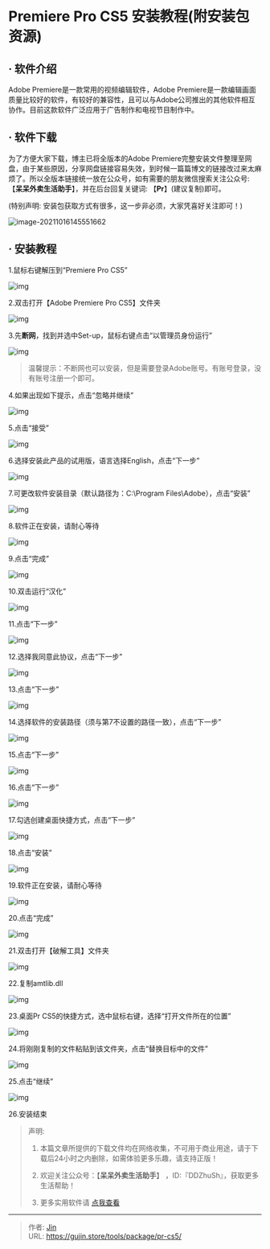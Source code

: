 # Premiere Pro CS5 安装教程(附安装包资源)


## · 软件介绍
Adobe Premiere是一款常用的视频编辑软件，Adobe Premiere是一款编辑画面质量比较好的软件，有较好的兼容性，且可以与Adobe公司推出的其他软件相互协作。目前这款软件广泛应用于广告制作和电视节目制作中。

## · 软件下载
为了方便大家下载，博主已将全版本的Adobe Premiere完整安装文件整理至网盘，由于某些原因，分享网盘链接容易失效，到时候一篇篇博文的链接改过来太麻烦了。所以全版本链接统一放在公众号，如有需要的朋友微信搜索关注公众号: 【**呆呆外卖生活助手**】，并在后台回复关键词: 【**Pr**】(建议复制)即可。

(特别声明: 安装包获取方式有很多，这一步非必须，大家凭喜好关注即可！)

![image-20211016145551662](https://img.gujin.store/img/image-20211016145551662.png)

## · 安装教程

1.鼠标右键解压到“Premiere Pro CS5”

![img](https://img.gujin.store/img/v2-c193482b0f25c9b09dfa2ea7db6089c6_720w.png)



2.双击打开【Adobe Premiere Pro CS5】文件夹

![img](https://img.gujin.store/img/v2-590b191a2ec2fb1358ae7aa918e30d5e_720w.png)

3.先**断网**，找到并选中Set-up，鼠标右键点击“以管理员身份运行”

![img](https://img.gujin.store/img/v2-677f2a75911a809793c5b6a72ad74e37_720w.png)



> 温馨提示：不断网也可以安装，但是需要登录Adobe账号。有账号登录，没有账号注册一个即可。

4.如果出现如下提示，点击“忽略并继续”

![img](https://img.gujin.store/img/v2-78d220beee0cf05c68e1588131e5f80f_720w.png)

5.点击“接受”

![img](https://img.gujin.store/img/v2-749e6d04d31fb583821f114f3be5f02c_720w.png)



6.选择安装此产品的试用版，语言选择English，点击“下一步”

![img](https://img.gujin.store/img/v2-202650e28b96b1d2a921079a297cf3f4_720w.png)

7.可更改软件安装目录（默认路径为：C:\Program Files\Adobe），点击“安装”

![img](https://img.gujin.store/img/v2-d001ae454e2351af1bf8392fe0f1d2cd_720w.png)

8.软件正在安装，请耐心等待

![img](https://img.gujin.store/img/v2-5584dad458103397fec1d02402e474ea_720w.png)

9.点击“完成”

![img](https://img.gujin.store/img/v2-86ae082e02a02a0923e1d5fecd29d421_720w.png)

10.双击运行“汉化”

![img](https://img.gujin.store/img/v2-759ae03ef4998950426b5feeecc52348_720w.png)

11.点击“下一步”

![img](https://img.gujin.store/img/v2-1b0c4330f9ee73dd7171577ab1904e1f_720w.png)

12.选择我同意此协议，点击“下一步”

![img](https://img.gujin.store/img/v2-141d0c9c1bff7de649361d3f8678e698_720w.png)

13.点击“下一步”

![img](https://img.gujin.store/img/v2-7610c2e11c30656463b9b289ea1d0ea3_720w.png)

14.选择软件的安装路径（须与第7不设置的路径一致），点击“下一步”

![img](https://img.gujin.store/img/v2-ef2725518d1526ffec5cf8c19fe0c59d_720w.png)

15.点击“下一步”

![img](https://img.gujin.store/img/v2-1f50c5c6b17f077dead1c3e84012e253_720w.png)

16.点击“下一步”

![img](https://img.gujin.store/img/v2-ebe6cba23df13d179ae51f4a0d511529_720w.png)

17.勾选创建桌面快捷方式，点击“下一步”

![img](https://img.gujin.store/img/v2-16750777bf279f0f7db033f6c6f2dd2d_720w.png)

18.点击“安装”

![img](https://img.gujin.store/img/v2-626f2b4b46f75b67d403dfb73f6ce4df_720w.png)

19.软件正在安装，请耐心等待

![img](https://img.gujin.store/img/v2-45600e288df2038089682975b869ba67_720w.png)

20.点击“完成”

![img](https://img.gujin.store/img/v2-a8f418462ec7f2770da84704d11c95a1_720w.png)

21.双击打开【破解工具】文件夹

![img](https://img.gujin.store/img/v2-89b5036207773fcd617d88d5cdc02381_720w.png)

22.复制amtlib.dll

![img](https://img.gujin.store/img/v2-1590c49a4ec05d712bd81f5e48509978_720w.png)

23.桌面Pr CS5的快捷方式，选中鼠标右键，选择“打开文件所在的位置”

![img](https://img.gujin.store/img/v2-45105f2997375479fab9c29a96d0faee_720w.png)

24.将刚刚复制的文件粘贴到该文件夹，点击“替换目标中的文件”

![img](https://img.gujin.store/img/v2-0b026865f93f9cbc86d45388c6485b62_720w.png)

25.点击“继续”

![img](https://img.gujin.store/img/v2-2d77e594c87c011fc79d0c199196a1c1_720w.png)

26.安装结束




> 声明: 
>
> 1. 本篇文章所提供的下载文件均在网络收集，不可用于商业用途，请于下载后24小时之内删除，如需体验更多乐趣，请支持正版！
>
> 2. 欢迎关注公众号：【**呆呆外卖生活助手**】 ，ID:『DDZhuSh』，获取更多生活帮助！
>
> 3. 更多实用软件请  [点我查看](/tools)

---

> 作者: [Jin](https://img.gujin.store/img/favicon.ico)  
> URL: https://gujin.store/tools/package/pr-cs5/  

